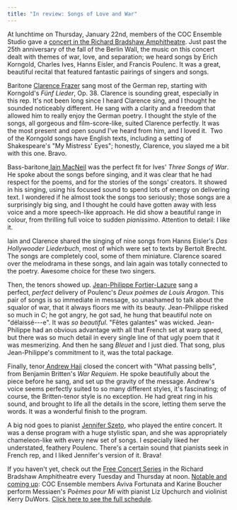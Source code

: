 ```yaml
---
title: "In review: Songs of Love and War"
---
```


<p>At lunchtime on Thursday, January 22nd, members of the COC Ensemble Studio gave a <a href="http://www.coc.ca/PerformancesAndTickets/FreeConcertSeries.aspx" target="_blank">concert in the Richard Bradshaw Amphitheatre</a>. Just past the 25th anniversary of the fall of the Berlin Wall, the music on this concert dealt with themes of war, love, and separation; we heard songs by Erich Korngold, Charles Ives, Hanns Eisler, and Francis Poulenc. It was a great, beautiful recital that featured fantastic pairings of singers and songs.</p><p>Baritone <a href="https://twitter.com/clarencefrazer" target="_blank">Clarence Frazer</a> sang most of the German rep, starting with Korngold's&nbsp;<em>Fünf Lieder</em>, Op. 38. Clarence is sounding great, especially in this rep. It's not been long since I heard Clarence sing, and I thought he sounded noticeably&nbsp;different. He sang with a clarity and a freedom that allowed him to really enjoy the German poetry. I thought the style of the songs, all gorgeous and film-score-like, suited Clarence perfectly. It was the most present and open sound I've heard from him, and I loved it. &nbsp;Two of the Korngold songs have English texts, including a setting of Shakespeare's "My Mistress' Eyes"; honestly, Clarence, you slayed me a bit with this one. Bravo.</p><p>Bass-baritone<a href="http://www.coc.ca/ExploreAndLearn/NewToOpera/OnlineLearningCentre/ParlandoTheCOCBlog.aspx?EntryID=25769" target="_blank"> Iain MacNeil</a> was the perfect fit for Ives'&nbsp;<em>Three Songs of War</em>. He spoke about the songs before singing, and it was clear that he had respect for the poems, and for the stories of the songs' creators. It showed in his singing, using his focused sound to&nbsp;spend lots of energy on delivering text. I wondered if he almost took the songs too seriously; those songs are a surprisingly big sing, and I thought he could have gotten away with less voice and a more speech-like approach. He did show a beautiful range in colour, from thrilling full voice to sudden <i>pianissimo</i>. Attention to detail: I like it.</p><p>Iain and Clarence shared the singing of nine songs from Hanns Eisler's <em>Das Hollywooder Liederbuch</em>,&nbsp;most of which were set to texts by Bertolt Brecht. The songs are completely cool, some of them miniature. Clarence soared over the melodrama in these songs, and Iain again was totally connected to the poetry. Awesome choice for these two singers.</p><p>Then, the tenors showed up. <a href="https://twitter.com/jfortierlazure" target="_blank">Jean-Philippe Fortier-Lazure</a> sang a perfect,&nbsp;<em>perfect</em>&nbsp;delivery of Poulenc's&nbsp;<em>Deux poèmes de Louis Aragon</em>. This pair of songs is so immediate in message, so unashamed to talk about the squalor of war, that it always floors me with its beauty. Jean-Philippe risked so much in&nbsp;<em>C</em>; he got angry, he got sad, he hung that beautiful note on "délaissé---e". It was&nbsp;<em>so beautiful</em>.&nbsp;"Fêtes galantes" was wicked. Jean-Philippe had an obvious advantage with all that French set at warp speed, but there was so much detail in every single line of that ugly poem that it was mesmerizing. And then he sang&nbsp;<em>Bleuet</em> and I just died. That song, plus Jean-Philippe's commitment to it, was the total package.</p><p>Finally, tenor<a href="http://www.andrewhaji.com/" target="_blank"> Andrew Haji</a> closed the concert with "What passing bells", from Benjamin Britten's&nbsp;<em>War Requiem</em>. He spoke beautifully about the piece&nbsp;before he sang, and set up the gravity of the message. Andrew's voice seems perfectly suited to so many different styles, it's fascinating; of course, the Britten-tenor style is no exception. He had great ring in his sound, and brought to life&nbsp;all the details in the score, letting them serve the words. It was a wonderful finish to the program.</p><p>A big nod goes to pianist <a href="https://twitter.com/szetojenn" target="_blank">Jennifer Szeto</a>, who played the entire concert. It was a dense program with a huge stylistic span, and she was appropriately chameleon-like with every new set of songs. I especially liked her understated, feathery Poulenc. There's a certain sound that pianists seek in French rep, and I liked Jennifer's version of it. Brava!</p><p>If you haven't yet, check out the <a href="http://www.coc.ca/PerformancesAndTickets/FreeConcertSeries.aspx" target="_blank">Free Concert Series</a> in the Richard Bradshaw Amphitheatre every Tuesday and Thursday at noon. <a href="http://www.coc.ca/PerformancesAndTickets/FreeConcertSeries/February.aspx" target="_blank">Notable and coming up</a>: COC Ensemble members Aviva Fortunata and Karine Boucher perform Messiaen's&nbsp;<em>Poèmes pour Mi</em> with pianist Liz Upchurch and violinist Kerry DuWors. <a href="http://files.coc.ca/pdfs/FreeConcertSeriesBrochure1415.pdf" target="_blank">Click here to see&nbsp;the full schedule</a>.</p>

